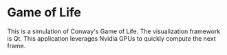 # Game of Life

This is a simulation of Conway's Game of Life. The visualization framework is Qt. This application leverages Nvidia GPUs to quickly compute the next frame.
